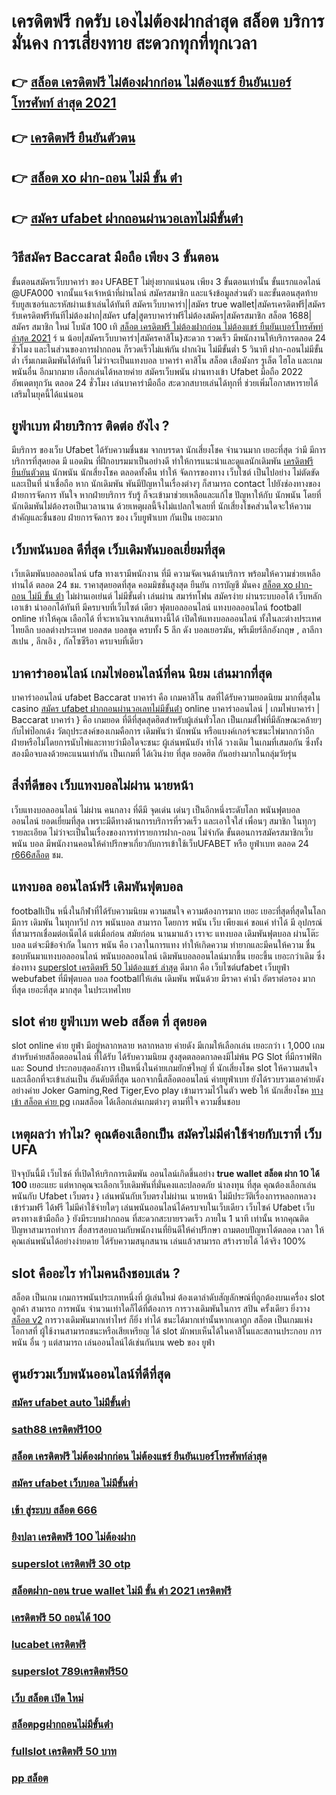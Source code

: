 # เครดิตฟรี กดรับ เองไม่ต้องฝากล่าสุด สล็อต  บริการมั่นคง การเสี่ยงทาย สะดวกทุกที่ทุกเวลา

## 👉 [สล็อต เครดิตฟรี ไม่ต้องฝากก่อน ไม่ต้องแชร์ ยืนยันเบอร์โทรศัพท์ ล่าสุด 2021](https://www.ufaeat.com/register/)
## 👉 [เครดิตฟรี ยืนยันตัวตน](https://www.ufaeat.com/ทางเข้ายูฟ่าเบท-ufabet/)
## 👉 [สล็อต xo ฝาก-ถอน ไม่มี ขั้น ต่ํา](https://www.ufaeat.com/credit-free-50/)
## 👉 [สมัคร ufabet ฝากถอนผ่านวอเลทไม่มีขั้นต่ํา](https://www.ufaeat.com/register/)

## วิธีสมัคร Baccarat มือถือ เพียง 3 ขั้นตอน

ขั้นตอนสมัครเว็บบาคาร่า ของ UFABET ไม่ยุ่งยากแน่นอน เพียง 3 ขั้นตอนเท่านั้น ขั้นแรกแอดไลน์ @UFA000 จากนั้นแจ้งเจ้าหน้าที่ผ่านไลน์ สมัครสมาชิก และแจ้งข้อมูลส่วนตัว และขั้นตอนสุดท้าย รับยูสเซอร์และรหัสผ่านเข้าเล่นได้ทันที สมัครเว็บบาคาร่า||สมัคร true wallet|สมัครเครดิตฟรี|สมัครรับเครดิตฟรีทันทีไม่ต้องฝาก|สมัคร ufa|สูตรบาคาร่าฟรีไม่ต้องสมัคร|สมัครสมาชิก สล็อต 1688|สมัคร สมาชิก ใหม่ โบนัส 100 เทิ [สล็อต เครดิตฟรี ไม่ต้องฝากก่อน ไม่ต้องแชร์ ยืนยันเบอร์โทรศัพท์ ล่าสุด 2021](https://www.ufaeat.com/ทางเข้ายูฟ่าเบท-ufabet/) ร์ น น้อย|สมัครเว็บบาคาร่า|สมัครคาสิโน}สะดวก รวดเร็ว มีพนักงานให้บริการตลอด 24 ชั่วโมง และในส่วนของการฝากถอน ก็รวดเร็วไม่แพ้กัน ฝากเงิน ไม่มีขั้นต่ำ 5 วินาที ฝาก-ถอนไม่มีขั้นต่ำ เริ่มเกมเดิมพันได้ทันที ไม่ว่าจะเป็นแทงบอล บาคาร่า คาสิโน สล็อต เสือมังกร รูเล็ต ไฮโล และเกมพนันอื่น อีกมากมาย เลือกเล่นได้หลายค่าย  สมัครเว็บพนัน ผ่านทางเข้า Ufabet มือถือ 2022 อัพเดตทุกวัน ตลอด 24 ชั่วโมง เล่นบาคาร่ามือถือ สะดวกสบายเล่นได้ทุกที่ ช่วยเพิ่มโอกาสหารายได้เสริมในยุคนี้ได้แน่นอน



## ยูฟ่าเบท ฝ่ายบริการ ติดต่อ ยังไง ?

มีบริการ ของเว็บ Ufabet  ได้รับความชื่นชม จากบรรดา นักเสี่ยงโชค จำนวนมาก เยอะที่สุด  ว่ามี มีการบริการที่สุดยอด  มี แอดมิน ที่ฝึกอบรมมาเป็นอย่างดี ทำให้การแนะนำและดูแลนักเดิมพัน [เครดิตฟรี ยืนยันตัวตน](https://www.ufaeat.com/credit-free-50/) นักพนัน นักเสี่ยงโชค  ตลอดทั้งคืน ทำให้ จัดการของทาง เว็บไซต์ เป็นไปอย่าง ไม่ตัดขัด และเป็นที่  น่าเชื่อถือ หาก นักเดิมพัน พันมีปัญหาในเรื่องต่างๆ ก็สามารถ  contact  ไปยังช่องทางของ ฝ่ายการจัดการ   ทันใจ หากฝ่ายบริการ รับรู้  ก็จะเข้ามาช่วยเหลือและแก้ไข ปัญหาให้กับ นักพนัน  โดยที่นักเดิมพันไม่ต้องรอเป็นเวลานาน ด้วยเหตุผลนี้จึงไม่แปลกใจเลยที่ นักเสี่ยงโชคส่วนใดจะให้ความสำคัญและชื่นชอบ ฝ่ายการจัดการ ของ เว็บยูฟ่าเบท  กันเป็น  เยอะมาก 


## เว็บพนันบอล ดีที่สุด เว็บเดิมพันบอลเยี่ยมที่สุด

 เว็บเดิมพันบอลออนไลน์  ufa ทางเรามีพนักงาน  ที่มี ความจัดเจนด้านบริการ พร้อมให้ความช่วยเหลือท่านได้  ตลอด 24 ชม.  ราคาสุดยอดที่สุด คอมมิชชั่นสูงสุด   ยืนยัน   การบัญชี  มั่นคง [สล็อต xo ฝาก-ถอน ไม่มี ขั้น ต่ํา](https://www.ufaeat.com/register/) ไม่ผ่านเอเย่นต์  ไม่มีขั้นต่ำ   เล่นผ่าน สมาร์ทโฟน  สมัครง่าย  ผ่านระบบออโต้  เว็บหลัก   เอาเข้า  นำออกได้ทันที  มีครบจบที่เว็บไซต์  เดียว ฟุตบอลออนไลน์ แทงบอลออนไลน์ football online ทำให้คุณ เลือกได้ ที่จะหาเงินจากเส้นทางนี้ได้ เปิดให้แทงบอลออนไลน์ ทั้งในละต่างประเทศ  ไทยลีก บอลต่างประเทศ บอลสด  บอลชุด  ครบทั้ง 5 ลีก ดัง  บอลเยอรมัน, พรีเมียร์ลีกอังกฤษ , ลาลีกาสเปน , ลีกเอิง , กัลโซซีรีอา  ครบจบที่เดียว

## บาคาร่าออนไลน์  เกมไพ่ออนไลน์ที่คน นิยม เล่นมากที่สุด

บาคาร่าออนไลน์  ufabet   Baccarat บาคาร่า  คือ เกมคาสิโน สดที่ได้รับความยอดนิยม มากที่สุดใน casino [สมัคร ufabet ฝากถอนผ่านวอเลทไม่มีขั้นต่ํา](https://www.ufaeat.com/) online  บาคาร่าออนไลน์ | เกมไพ่บาคาร่า | Baccarat บาคาร่า } คือ เกมยอด ที่ดีที่สุดสุดฮิตสำหรับผู้เล่นทั่วโลก เป็นเกมส์ไพ่ที่มีลักษณะคล้ายๆ กับไพ่ป๊อกเด้ง วัตถุประสงค์ของเกมคือการ เดิมพันว่า นักพนัน หรือแบงค์เกอร์จะชนะไพ่มากกว่าอีกฝ่ายหรือไม่โดยการนับไพ่และทายว่ามือใดจะชนะ  ผู้เล่นพนันยัง  ทำได้  วางเดิม ในเกมที่เสมอกัน ซึ่งทั้งสองมือจบลงด้วยคะแนนเท่ากัน เป็นเกมที่ ได้เงินง่าย ที่สุด ยอดฮิต กันอย่างมากในกลุ่มวัยรุ่น


##  สิ่งที่ดีของ เว็บแทงบอลไม่ผ่าน นายหน้า 

 เว็บแทงบอลออนไลน์  ไม่ผ่าน คนกลาง  ที่ดีมี จุดเด่น เด่นๆ เป็นอีกหนึ่งระดับโลก  พนันฟุตบอลออนไลน์  ยอดเยี่ยมที่สุด  เพราะมีดีทางด้านการบริการที่รวดเร็ว และเอาใจใส่ เพื่อนๆ สมาชิก  ในทุกๆ รายละเอียด ไม่ว่าจะเป็นในเรื่องของการทำรายการฝาก-ถอน  ไม่จำกัด  ขั้นตอนการสมัครสมาชิกเว็บ พนัน บอล   มีพนักงานคอนให้คำปรึกษาเกี่ยวกับการเข้าใช้เว็บUFABET หรือ ยูฟ่าเบท ตลอด 24 [r666สล็อต](https://www.ufaeat.com/ufabet-master-login/) ชม.


## แทงบอล ออนไลน์ฟรี เดิมพันฟุตบอล

 footballเป็น หนึ่งในกีฬาที่ได้รับความนิยม ความสนใจ ความต้องการมาก เยอะ เยอะที่สุดที่สุดในโลก มีการ เดิมพัน ในทุกทวีป การ พนันบอล สามารถ  โดยการ  พนัน   เว็บ  เพียงแค่ ขอแค่ ทำได้ มี อุปกรณ์ที่สามารถเชื่อมต่อเน็ตได้ แต่เมื่อก่อน สมัยก่อน นานมาแล้ว เราจะ แทงบอล เดิมพันฟุตบอล  ผ่านโต๊ะบอล แต่จะมีข้อจำกัด ในการ พนัน คือ เวลาในการแทง  ทำให้เกิดความ ทำยากและมีคนให้ความ ชื่นชอบหันมาแทงบอลออนไลน์ พนันบอลออนไลน์ เดิมพันบอลออนไลน์มากขึ้น เยอะขึ้น เยอะกว่าเดิม ซึ่ง ช่องทาง [superslot เครดิตฟรี 50 ไม่ต้องแชร์ ล่าสุด](https://www.ufaeat.com/regis-ufabet-master-free/)  ดีมาก คือ เว็บไซต์ufabet เว็บยูฟ่า webufabet ที่มีฟุตบอล บอล footballให้เล่น เดิมพัน พนันด้วย มีราคา ค่าน้ำ อัตราต่อรอง มากที่สุด เยอะที่สุด มากสุด ในประเทศไทย

##   slot  ค่าย  ยูฟ่าเบท  web  สล็อต ที่ สุดยอด

 slot online  ค่าย  ยูฟ่า มีอยู่หลากหลาย  หลากหลาย  ค่ายดัง มีเกมให้เลือกเล่น เยอะกว่า เ 1,000 เกม สำหรับค่ายสล็อตออนไลน์ ที่ได้รับ  ได้รับความนิยม สูงสุดตลอดกาลคงมีไม่พ้น PG Slot ที่มีกราฟฟิก และ Sound ประกอบสุดอลังการ เป็นหนึ่งในค่ายเกมยักษ์ใหญ่ ที่ นักเสี่ยงโชค  slot ให้ความสนใจ  และเลือกที่จะเข้าเล่นเป็น อันดับดีที่สุด นอกจากนี้สล็อตออนไลน์ ค่ายยูฟ่าเบท ยังได้รวบรวมเอาค่ายดัง อย่างค่าย Joker Gaming,Red Tiger,Evo play เข้ามารวมไว้ในตัว web  ให้ นักเสี่ยงโชค [ทางเข้า สล็อต ค่าย pg](https://www.ufaeat.com/) เกมสล็อต ได้เลือกเล่นเกมต่างๆ ตามที่ใจ ความชื่นชอบ 

## เหตุผลว่า ทำไม? คุณต้องเลือกเป็น สมัครไม่มีค่าใช้จ่ายกับเราที่ เว็บ UFA

ปัจจุบันนี้มี เว็บไซค์ ที่เปิดให้บริกการเดิมพัน  ออนไลน์เกิดขึ้นอย่าง **true wallet สล็อต ฝาก 10 ได้ 100** เยอะแยะ แต่หากคุณจะเลือกเว็บเดิมพันที่มั่นคงและปลอดภัย  น่าลงทุน  ที่สุด คุณต้องเลือกเล่นพนันกับ  Ufabet เว็บตรง  } เล่นพนันกับเว็บตรงไม่ผ่านเ นายหน้า  ไม่มีประวัติเรื่องการหลอกหลวง   เข้าร่วมฟรี ได้ฟรี ไม่มีค่าใช้จ่ายใดๆ เล่นพนันออนไลน์ได้ครบจบในเว็บเดียว เว็บไซค์ Ufabet เว็บตรงทางเข้ามือถือ  } ยังมีระบบฝากถอน ที่สะดวกสะบายรวดเร็ว ภายใน  1 นาที เท่านั้น หากคุณติดปัญหาสามารถทำการ สื่อสารสอบถามกับพนักงานที่ยินดีให้คำปรึกษา ถามตอบปัญหาได้ตลอด เวลา  ให้คุณเล่นพนันได้อย่างง่ายดาย ได้รับความสนุกสนาน  เล่นแล้วสามารถ สร้างรายได้ ได้จริง 100% 


##  slot  คืออะไร ทำไมคนถึงชอบเล่น ?

สล็อต เป็นเกม  เกมการพนันประเภทหนึ่งที่ ผู้เล่นใหม่ ต้องเดาลำดับสัญลักษณ์ที่ถูกต้องบนเครื่อง slot  ลูกค้า สามารถ   การพนัน จำนวนเท่าใดก็ได้ที่ต้องการ  การวางเดิมพันในการ สปิน ครั้งเดียว ยิ่งวาง  [สล็อต v2](https://www.ufaeat.com/ufabet-master-login/) การวางเดิมพันมากเท่าไหร่ ก็ยิ่ง ทำได้ ชนะได้มากเท่านั้นหากเดาถูก สล็อต เป็นเกมแห่งโอกาสที่ ผู้ใช้งานสามารถชนะหรือเสียเหรียญ ได้  slot มักพบเห็นได้ในคาสิโนและสถานประกอบ  การพนัน อื่น ๆ แต่สามารถ เล่นออนไลน์ได้เช่นกันบน web ของ ยูฟ่า


## ศูนย์รวมเว็บพนันออนไลน์ที่ดีที่สุด

### [สมัคร ufabet auto ไม่มีขั้นต่ำ](https://atom.io/themes/UFAEAT%20เว็บตรง%20ทางเข้า%20UFABET%20สล็อต%20imi689%20008%20สล็อต%20สมัครฟรี%20ฟรีเครดิต%20100%)
### [sath88 เครดิตฟรี100](https://atom.io/themes/UFAEAT%20เว็บตรง%20ทางเข้า%20UFABET%20สล็อตxo%20โอน%20ผ่าน%20วอ%20เลท%20ไม่มีขั้นต่ํา%20008%20สล็อต%20สมัครฟรี%20ฟรีเครดิต%20100%)
### [สล็อต เครดิตฟรี ไม่ต้องฝากก่อน ไม่ต้องแชร์ ยืนยันเบอร์โทรศัพท์ล่าสุด](https://atom.io/themes/UFAEAT%20เว็บตรง%20ทางเข้า%20UFABET%20สล็อต%20xo%20ฝาก%2020%20รับ100%20008%20สล็อต%20สมัครฟรี%20ฟรีเครดิต%20100%)
### [สมัคร ufabet เว็บบอล ไม่มีขั้นต่ำ](https://atom.io/themes/UFAEAT%20เว็บตรง%20ทางเข้า%20UFABET%20สล็อต%20ฟาโรห์%20008%20สล็อต%20สมัครฟรี%20ฟรีเครดิต%20100%)
### [เข้า สู่ระบบ สล็อต 666](https://atom.io/themes/UFAEAT%20เว็บตรง%20ทางเข้า%20UFABET%20วิธี%20สมัคร%20ufabet%20ฟรีเครดิต%20008%20สล็อต%20สมัครฟรี%20ฟรีเครดิต%20100%)
### [ยิงปลา เครดิตฟรี 100 ไม่ต้องฝาก](https://atom.io/themes/UFAEAT%20เว็บตรง%20ทางเข้า%20UFABET%20สล็อต%20เครดิตฟรี%20ไม่ต้องฝากก่อน%20ไม่ต้องแชร์%20ยืนยันเบอร์โทรศัพท์%20วอ%20เลท%20008%20สล็อต%20สมัครฟรี%20ฟรีเครดิต%20100%)
### [superslot เครดิตฟรี 30 otp](https://atom.io/themes/UFAEAT%20เว็บตรง%20ทางเข้า%20UFABET%20pxg%20สล็อต%20008%20สล็อต%20สมัครฟรี%20ฟรีเครดิต%20100%)
### [สล็อตฝาก-ถอน true wallet ไม่มี ขั้น ต่ํา 2021 เครดิตฟรี](https://atom.io/themes/UFAEAT%20เว็บตรง%20ทางเข้า%20UFABET%20superslot%20v9v9%20เครดิตฟรี%2050%20008%20สล็อต%20สมัครฟรี%20ฟรีเครดิต%20100%)
### [เครดิตฟรี 50 ถอนได้ 100](https://atom.io/themes/UFAEAT%20เว็บตรง%20ทางเข้า%20UFABET%20mgwสล็อต%20008%20สล็อต%20สมัครฟรี%20ฟรีเครดิต%20100%)
### [lucabet เครดิตฟรี](https://atom.io/themes/UFAEAT%20เว็บตรง%20ทางเข้า%20UFABET%20สล็อต%20xo%20วอ%20เลท%20008%20สล็อต%20สมัครฟรี%20ฟรีเครดิต%20100%)
### [superslot 789เครดิตฟรี50](https://atom.io/themes/UFAEAT%20เว็บตรง%20ทางเข้า%20UFABET%20pg%20betflik%20เครดิตฟรี%20008%20สล็อต%20สมัครฟรี%20ฟรีเครดิต%20100%)
### [เว็บ สล็อต เปิด ใหม่](https://atom.io/themes/UFAEAT%20เว็บตรง%20ทางเข้า%20UFABET%20pg%20slot%20เครดิตฟรี%20008%20สล็อต%20สมัครฟรี%20ฟรีเครดิต%20100%)
### [สล็อตpgฝากถอนไม่มีขั้นต่ํา](https://atom.io/themes/UFAEAT%20เว็บตรง%20ทางเข้า%20UFABET%20superslot%20เครดิตฟรี50%20ยืนยันเบอร์%20008%20สล็อต%20สมัครฟรี%20ฟรีเครดิต%20100%)
### [fullslot เครดิตฟรี 50 บาท](https://atom.io/themes/UFAEAT%20เว็บตรง%20ทางเข้า%20UFABET%20สล็อตdumbo%20008%20สล็อต%20สมัครฟรี%20ฟรีเครดิต%20100%)
### [pp สล็อต](https://atom.io/themes/UFAEAT%20เว็บตรง%20ทางเข้า%20UFABET%20ทดลอง%20เล่น%20สล็อต%20cq9%20008%20สล็อต%20สมัครฟรี%20ฟรีเครดิต%20100%)
